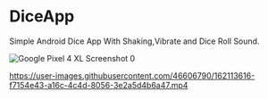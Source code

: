 # DiceApp
Simple Android Dice App With Shaking,Vibrate and Dice Roll Sound.

![Google Pixel 4 XL Screenshot 0](https://user-images.githubusercontent.com/46606790/162113380-e2c5f58f-a30d-4f68-918c-f420b64d9e73.png)
 
https://user-images.githubusercontent.com/46606790/162113616-f7154e43-a16c-4c4d-8056-3e2a5d4b6a47.mp4
